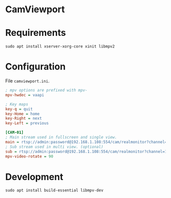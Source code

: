 # CamViewport

# Requirements

```
sudo apt install xserver-xorg-core xinit libmpv2
```

# Configuration

File `camviewport.ini`.

```ini
; mpv options are prefixed with mpv-
mpv-hwdec = vaapi

; Key maps
key-q = quit
key-Home = home
key-Right = next
key-Left = previous

[CAM-01]
; Main stream used in fullscreen and single view.
main = rtsp://admin:password@192.168.1.108:554/cam/realmonitor?channel=1&subtype=0
; Sub stream used in multi view. (optional)
sub = rtsp://admin:password@192.168.1.108:554/cam/realmonitor?channel=1&subtype=1
mpv-video-rotate = 90
```

# Development

```
sudo apt install build-essential libmpv-dev
```

